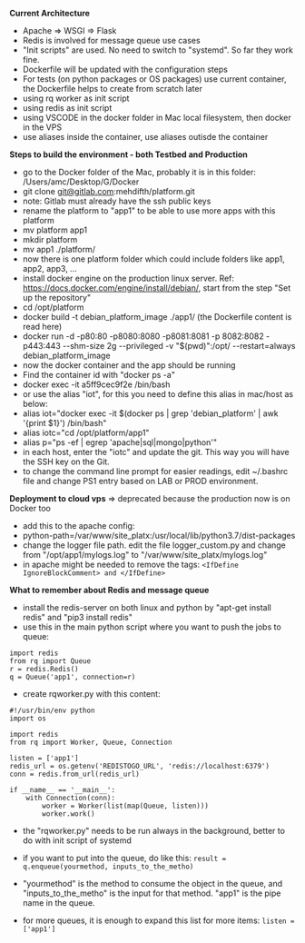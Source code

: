 **Current Architecture**
- Apache => WSGI => Flask
- Redis is involved for message queue use cases
- "Init scripts" are used. No need to switch to "systemd". So far they work fine.
- Dockerfile will be updated with the configuration steps
- For tests (on python packages or OS packages) use current container, the Dockerfile helps to create from scratch later
- using rq worker as init script
- using redis as init script
- using VSCODE in the docker folder in Mac local filesystem, then docker in the VPS
- use aliases inside the container, use aliases outisde the container


**Steps to build the environment - both Testbed and Production**
- go to the Docker folder of the Mac, probably it is in this folder: /Users/amc/Desktop/G/Docker
- git clone git@gitlab.com:mehdifth/platform.git
- note: Gitlab must already have the ssh public keys
- rename the platform to "app1" to be able to use more apps with this platform
- mv platform app1
- mkdir platform
- mv app1 ./platform/
- now there is one platform folder which could include folders like app1, app2, app3, ...
- install docker engine on the production linux server. Ref: https://docs.docker.com/engine/install/debian/, start from the step "Set up the repository"
- cd /opt/platform
- docker build -t debian_platform_image ./app1/  (the Dockerfile content is read here)
- docker run -d -p80:80 -p8080:8080 -p8081:8081 -p 8082:8082 -p443:443 --shm-size 2g --privileged -v "$(pwd)":/opt/ --restart=always debian_platform_image
- now the docker container and the app should be running
- Find the container id with "docker ps -a"
- docker exec -it a5ff9cec9f2e /bin/bash
- or use the alias "iot", for this you need to define this alias in mac/host as below:
- alias iot="docker exec -it $(docker ps  | grep 'debian_platform' | awk '{print $1}') /bin/bash"
- alias iotc="cd /opt/platform/app1"
- alias p="ps -ef | egrep 'apache|sql|mongo|python'"
- in each host, enter the "iotc" and update the git. This way you will have the SSH key on the Git.
- to change the command line prompt for easier readings, edit ~/.bashrc file and change PS1 entry based on LAB or PROD environment.


**Deployment to cloud vps** => deprecated because the production now is on Docker too
- add this to the apache config: 
- python-path=/var/www/site_platx:/usr/local/lib/python3.7/dist-packages
- change the logger file path. edit the file logger_custom.py and change from "/opt/app1/mylogs.log" to "/var/www/site_platx/mylogs.log"
- in apache might be needed to remove the tags: `<IfDefine IgnoreBlockComment> and </IfDefine>`


**What to remember about Redis and message queue**
- install the redis-server on both linux and python by "apt-get install redis" and "pip3 install redis"
- use this in the main python script where you want to push the jobs to queue:
```
import redis
from rq import Queue
r = redis.Redis()
q = Queue('app1', connection=r)
```

- create rqworker.py with this content:
```
#!/usr/bin/env python
import os

import redis
from rq import Worker, Queue, Connection

listen = ['app1']
redis_url = os.getenv('REDISTOGO_URL', 'redis://localhost:6379')
conn = redis.from_url(redis_url)

if __name__ == '__main__':
    with Connection(conn):
        worker = Worker(list(map(Queue, listen)))
        worker.work()

```
- the "rqworker.py" needs to be run always in the background, better to do with init script of systemd
- if you want to put into the queue, do like this:
```result = q.enqueue(yourmethod, inputs_to_the_metho)```

- "yourmethod" is the method to consume the object in the queue, and "inputs_to_the_metho" is the input for that method. "app1" is the pipe name in the queue.
- for more queues, it is enough to expand this list for more items:
```listen = ['app1']```
